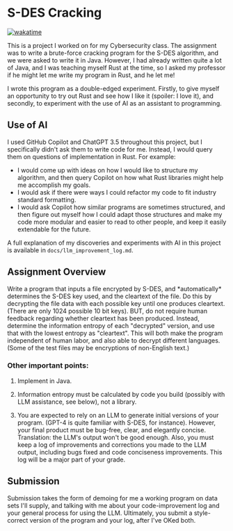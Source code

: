 # S-DES Cracking

[![wakatime](https://wakatime.com/badge/user/d55b19d4-f637-4b62-bbf5-e52fffe9abad/project/018c3377-d4d5-405b-a4bd-acd4f7514246.svg)](https://wakatime.com/badge/user/d55b19d4-f637-4b62-bbf5-e52fffe9abad/project/018c3377-d4d5-405b-a4bd-acd4f7514246)

This is a project I worked on for my Cybersecurity class. The assignment was 
to write a brute-force cracking program for the S-DES algorithm, and we were
asked to write it in Java. However, I had already written quite a lot of Java,
and I was teaching myself Rust at the time, so I asked my professor if he
might let me write my program in Rust, and he let me! 

I wrote this program as a double-edged experiment. Firstly, to give myself
an opportunity to try out Rust and see how I like it (spoiler: I love it), and
secondly, to experiment with the use of AI as an assistant to programming.

## Use of AI

I used GitHub Copilot and ChatGPT 3.5 throughout this project, but I
specifically didn't ask them to write code for me. Instead, I would query them
on questions of implementation in Rust. For example:

- I would come up with ideas on how I would like to structure my algorithm,
  and then query Copilot on how what Rust libraries might help me accomplish
  my goals.
- I would ask if there were ways I could refactor my code to fit industry
  standard formatting.
- I would ask Copilot how similar programs are sometimes structured, and then
  figure out myself how I could adapt those structures and make my code more
  modular and easier to read to other people, and keep it easily extendable
  for the future.

A full explanation of my discoveries and experiments with AI in this project
is available in `docs/llm_improvement_log.md`.

## Assignment Overview
Write a program that inputs a file encrypted by S-DES, and \*automatically\*
determines the S-DES key used, and the cleartext of the file.  Do this by
decrypting the file data with each possible key until one produces cleartext.
(There are only 1024 possible 10 bit keys).  BUT, do not require human
feedback regarding whether cleartext has been produced.  Instead, determine
the information entropy of each "decrypted" version, and use that with the
lowest entropy as "cleartext".  This will both make the program independent
of human labor, and also able to decrypt different languages.  (Some of the
test files may be encryptions of non-English text.)

### Other important points:

1. Implement in Java.

2. Information entropy must be calculated by code you build (possibly with LLM
   assistance, see below), not a library.

3. You are expected to rely on an LLM to generate initial versions of your
   program.  (GPT-4 is quite familiar with S-DES, for instance).  However,
   your final product must be bug-free, clear, and elegantly concise.
   Translation: the LLM's output won't be good enough.   Also, you must keep a
   log of improvements and corrections you made to the LLM output, including
   bugs fixed and code conciseness improvements.   This log will be a major
   part of your grade.

## Submission
Submission takes the form of demoing for me a working program on data sets
I'll supply, and talking with me about your code-improvement log and your
general process for using the LLM.  Ultimately, you submit a style-correct
version of the program and your log, after I've OKed both.
